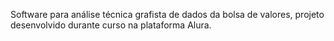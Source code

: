 Software para análise técnica grafista de dados da bolsa de valores, projeto desenvolvido durante curso na plataforma Alura. 
